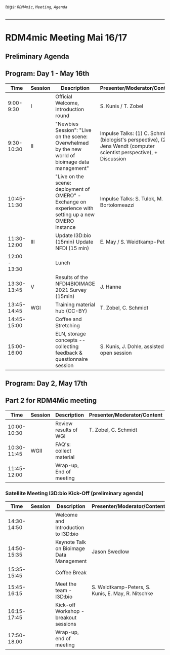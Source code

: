 ###### tags: `RDM4mic`, `Meeting`, `Agenda`
---
# RDM4mic Meeting Mai 16/17 
## Preliminary Agenda

## Program: Day 1 - May 16th
Time | Session | Description | Presenter/Moderator/Content 
--- | --- | --- | ---
9:00-9:30 | I | Official Welcome, introduction round| S. Kunis / T. Zobel
9:30-10:30|II|"Newbies Session": "Live on the scene: Overwhelmed by the new world of bioimage data management"| Impulse Talks: (1) C. Schmidt (biologist's perspective), (2) Jens Wendt (computer scientist perspective), + Discussion|
10:45-11:30||"Live on the scene: deployment of OMERO" - Exchange on experience with setting up a new OMERO instance| Impulse Talks: S. Tulok, M. Bortolomeazzi|
11:30-12:00|III|Update I3D:bio (15min) Update NFDI (15 min)| E. May / S. Weidtkamp-Peters|
12:00 - 13:30||Lunch|
13:30-13:45|V|Results of the NFDI4BIOIMAGE 2021 Survey (15min)| J. Hanne|
13:45-14:45|WGI|Training material hub (CC-BY)| T. Zobel, C. Schmidt
14:45-15:00||Coffee and Stretching|
15:00-16:00||ELN, storage concepts -- collecting feedback & questionnaire session|S. Kunis, J. Dohle, assisted open session 

## Program: Day 2, May 17th 
## Part 2 for RDM4Mic meeting
Time | Session | Description | Presenter/Moderator/Content 
--- | --- | --- | ---
10:00-10:30||Review results of WGI | T. Zobel, C. Schmidt
10:30-11:45|WGII|FAQ's: collect material| 
11:45-12:00||Wrap-up, End of meeting|

### Satellite Meeting I3D:bio Kick-Off (preliminary agenda)
Time | Session | Description | Presenter/Moderator/Content 
--- | --- | --- | ---
14:30-14:50||Welcome and Introduction to I3D:bio| 
14:50-15:35||Keynote Talk on Bioimage Data Management| Jason Swedlow 
15:35-15:45||Coffee Break|
15:45-16:15||Meet the team - I3D:bio| S. Weidtkamp-Peters, S. Kunis, E. May, R. Nitschke |
16:15-17:45||Kick-off Workshop - breakout sessions|
17:50-18.00||Wrap-up, end of meeting|




